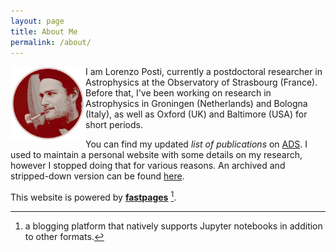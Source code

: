 ```yaml
---
layout: page
title: About Me
permalink: /about/
---
```


<p><img src="../images/LP_round.png" style="height:120px;width:120px;float:left;"/>
I am Lorenzo Posti, currently a postdoctoral researcher in Astrophysics at the Observatory of Strasbourg (France). Before that, I've been working on research in Astrophysics in
Groningen (Netherlands) and Bologna (Italy), as well as Oxford (UK) and Baltimore (USA)
for short periods.
</p>

You can find my updated *list of publications* on [ADS](https://ui.adsabs.harvard.edu/user/libraries/fCiUp3W_T7qXYNboezCKAg). I used to maintain a personal website with some details
on my research, however I stopped doing that for various reasons. An archived and
stripped-down version can be found [here](https://web.archive.org/web/20210624122158/http://astro.u-strasbg.fr/~posti/).

This website is powered by **[fastpages](https://github.com/fastai/fastpages)** [^1].



[^1]:a blogging platform that natively supports Jupyter notebooks in addition to other formats.
